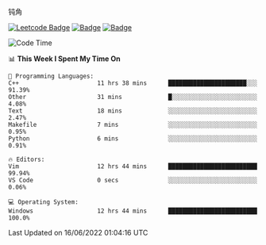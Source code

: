 钝角


[![Leetcode Badge](https://img.shields.io/badge/Leetcode-2804-GREEN.svg)](https://leetcode.cn/u/_hy3/)
[![Badge](https://cp-logo.vercel.app/codeforces/buhuixiedaima)](https://codeforces.com/profile/buhuixiedaima)
[![Badge](https://cp-logo.vercel.app/atcoder/Hy3)](https://atcoder.jp/users/Hy3)
<br>
<!--START_SECTION:waka-->
![Code Time](http://img.shields.io/badge/Code%20Time-0%20secs-blue)

📊 **This Week I Spent My Time On** 

```text
💬 Programming Languages: 
C++                      11 hrs 38 mins      ██████████████████████░░░   91.39% 
Other                    31 mins             █░░░░░░░░░░░░░░░░░░░░░░░░   4.08% 
Text                     18 mins             ░░░░░░░░░░░░░░░░░░░░░░░░░   2.47% 
Makefile                 7 mins              ░░░░░░░░░░░░░░░░░░░░░░░░░   0.95% 
Python                   6 mins              ░░░░░░░░░░░░░░░░░░░░░░░░░   0.91%

🔥 Editors: 
Vim                      12 hrs 44 mins      █████████████████████████   99.94% 
VS Code                  0 secs              ░░░░░░░░░░░░░░░░░░░░░░░░░   0.06%

💻 Operating System: 
Windows                  12 hrs 44 mins      █████████████████████████   100.0%

```


 Last Updated on 16/06/2022 01:04:16 UTC
<!--END_SECTION:waka-->

